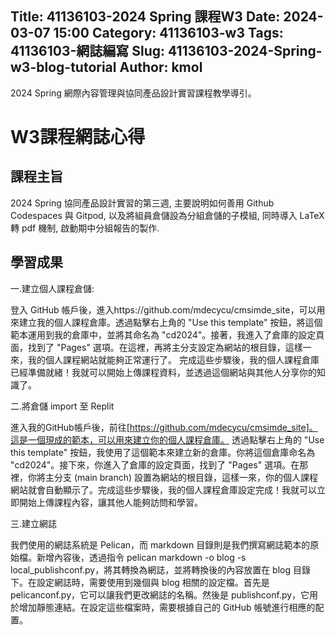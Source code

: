  Title: 41136103-2024 Spring 課程W3
 Date: 2024-03-07 15:00
 Category: 41136103-w3
 Tags: 41136103-網誌編寫
 Slug: 41136103-2024-Spring-w3-blog-tutorial
 Author: kmol
---

2024 Spring 網際內容管理與協同產品設計實習課程教學導引。

<!-- PELICAN_END_SUMMARY -->

# W3課程網誌心得


## 課程主旨

2024 Spring 協同產品設計實習的第三週, 主要說明如何善用 Github Codespaces 與 Gitpod, 以及將組員倉儲設為分組倉儲的子模組, 同時導入 LaTeX 轉 pdf 機制, 啟動期中分組報告的製作.

## 學習成果


一.建立個人課程倉儲:


登入 GitHub 帳戶後，進入https://github.com/mdecycu/cmsimde_site，可以用來建立我的個人課程倉庫。透過點擊右上角的 "Use this template" 按鈕，將這個範本運用到我的倉庫中，並將其命名為 "cd2024"。接著，我進入了倉庫的設定頁面，找到了 "Pages" 選項。在這裡，再將主分支設定為網站的根目錄，這樣一來，我的個人課程網站就能夠正常運行了。
完成這些步驟後，我的個人課程倉庫已經準備就緒！我就可以開始上傳課程資料，並透過這個網站與其他人分享你的知識了。

二.將倉儲 import 至 Replit

進入我的GitHub帳戶後，前往[https://github.com/mdecycu/cmsimde_site]。這是一個現成的範本，可以用來建立你的個人課程倉庫。
透過點擊右上角的 "Use this template" 按鈕，我使用了這個範本來建立新的倉庫。你將這個倉庫命名為 "cd2024"。接下來，你進入了倉庫的設定頁面，找到了 "Pages" 選項。在那裡，你將主分支 (main branch) 設置為網站的根目錄，這樣一來，你的個人課程網站就會自動顯示了。完成這些步驟後，我的個人課程倉庫設定完成！我就可以立即開始上傳課程內容，讓其他人能夠訪問和學習。

三.建立網誌

我們使用的網誌系統是 Pelican，而 markdown 目錄則是我們撰寫網誌範本的原始檔。新增內容後，透過指令 pelican markdown -o blog -s local_publishconf.py，將其轉換為網誌，並將轉換後的內容放置在 blog 目錄下。在設定網誌時，需要使用到幾個與 blog 相關的設定檔。首先是 pelicanconf.py，它可以讓我們更改網誌的名稱。然後是 publishconf.py，它用於增加靜態連結。在設定這些檔案時，需要根據自己的 GitHub 帳號進行相應的配置。


